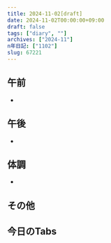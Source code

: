 ```yaml
---
title: 2024-11-02[draft]
date: 2024-11-02T00:00:00+09:00
draft: false
tags: ["diary", ""]
archives: ["2024-11"]
n年日記: ["1102"]
slug: 67221
---
```

## 午前
- 
## 午後
- 
## 体調
- 
## その他
## 今日のTabs